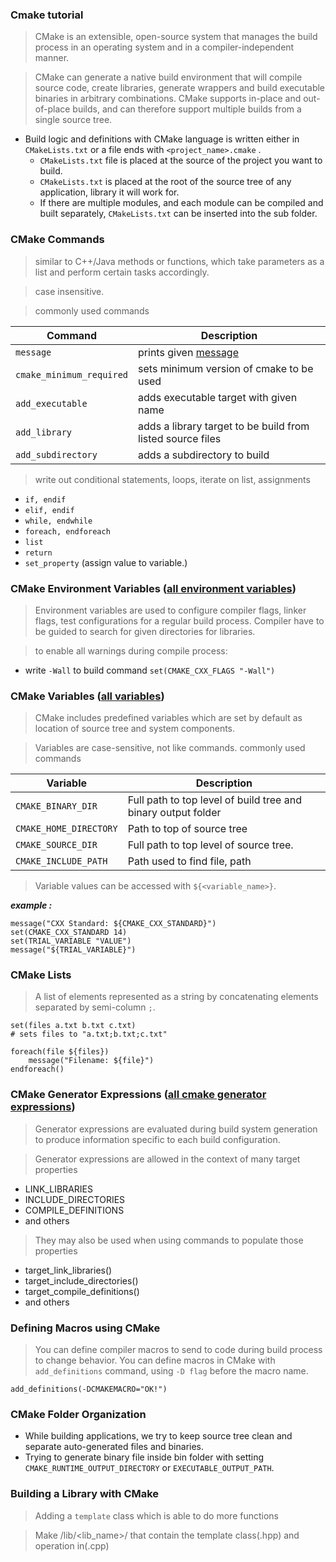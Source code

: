 ### Cmake tutorial
> CMake is an extensible, open-source system that manages the build process in an operating system and in a compiler-independent manner.

> CMake can generate a native build environment that will compile source code, create libraries, generate wrappers and build executable binaries in arbitrary combinations. CMake supports in-place and out-of-place builds, and can therefore support multiple builds from a single source tree.


- Build logic and definitions with CMake language is written either in `CMakeLists.txt` or a file ends with `<project_name>.cmake` .
  - `CMakeLists.txt` file is placed at the source of the project you want to build.
  - `CMakeLists.txt` is placed at the root of the source tree of any application, library it will work for. 
  - If there are multiple modules, and each module can be compiled and built separately, `CMakeLists.txt` can be inserted into the sub folder.

###  CMake Commands
> similar to C++/Java methods or functions, which take parameters as a list and perform certain tasks accordingly.

> case insensitive.

> commonly used commands

| Command                  | Description                                                 |
|--------------------------|-------------------------------------------------------------|
| `message`                | prints given [message](https://cmake.org/cmake/help/v3.0/command/message.html)                                       |
| `cmake_minimum_required` | sets minimum version of cmake to be used                    |
| `add_executable`         | adds executable target with given name                      |
| `add_library`            | adds a library target to be build from listed source files  |
| `add_subdirectory`       | adds a subdirectory to build                                |



>write out conditional statements, loops, iterate on list, assignments
- `if, endif`
- `elif, endif`
- `while, endwhile`
- `foreach, endforeach`
- `list`
- `return`
- `set_property` (assign value to variable.)

### CMake Environment Variables ([all environment variables](https://cmake.org/cmake/help/latest/manual/cmake-env-variables.7.html))
> Environment variables are used to configure compiler flags, linker flags, test configurations for a regular build process. Compiler have to be guided to search for given directories for libraries.

> to enable all warnings during compile process:
- write `-Wall` to build command ```set(CMAKE_CXX_FLAGS "-Wall")```

### CMake Variables ([all variables](https://cmake.org/cmake/help/v3.0/manual/cmake-variables.7.html#manual:cmake-variables(7)))
> CMake includes predefined variables which are set by default as location of source tree and system components.

> Variables are case-sensitive, not like commands. 
> commonly used commands

|Variable               | Description                                                   |
|-----------------------|---------------------------------------------------------------|
|`CMAKE_BINARY_DIR`     | Full path to top level of build tree and binary output folder |
|`CMAKE_HOME_DIRECTORY` | Path to top of source tree                                    |
|`CMAKE_SOURCE_DIR`     | Full path to top level of source tree.                        |
|`CMAKE_INCLUDE_PATH`   | Path used to find file, path                                  |

>Variable values can be accessed with `${<variable_name>}`.

___example :___
```
message("CXX Standard: ${CMAKE_CXX_STANDARD}")
set(CMAKE_CXX_STANDARD 14)
set(TRIAL_VARIABLE "VALUE")
message("${TRIAL_VARIABLE}")
```

### CMake Lists
>A list of elements represented as a string by concatenating elements separated by semi-column `;`.

```
set(files a.txt b.txt c.txt)
# sets files to "a.txt;b.txt;c.txt"

foreach(file ${files})
    message("Filename: ${file}")
endforeach()

```

### CMake Generator Expressions ([all cmake generator expressions](https://cmake.org/cmake/help/v3.3/manual/cmake-generator-expressions.7.html))
>Generator expressions are evaluated during build system generation to produce information specific to each build configuration.

>Generator expressions are allowed in the context of many target properties
- LINK_LIBRARIES
- INCLUDE_DIRECTORIES
- COMPILE_DEFINITIONS 
- and others

>They may also be used when using commands to populate those properties
- target_link_libraries()
- target_include_directories()
- target_compile_definitions() 
- and others
  
### Defining Macros using CMake
> You can define compiler macros to send to code during build process to change behavior.
> You can define macros in CMake with `add_definitions` command, using `-D flag` before the macro name.
```
add_definitions(-DCMAKEMACRO="OK!")
```
### CMake Folder Organization
- While building applications, we try to keep source tree clean and separate auto-generated files and binaries.
- Trying to generate binary file inside bin folder with setting `CMAKE_RUNTIME_OUTPUT_DIRECTORY` or `EXECUTABLE_OUTPUT_PATH`. 

### Building a Library with CMake
>Adding a `template` class which is able to do more functions

>Make /lib/<lib_name>/ that contain the template class(.hpp) and operation in(.cpp)